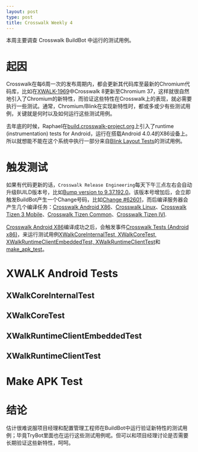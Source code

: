 ```yaml
---
layout: post
type: post
title: Crosswalk Weekly 4
---
```


本周主要调查 Crosswalk BuildBot 中运行的测试用例。

# 起因

Crosswalk在每6周一次的发布周期内，都会更新其代码库至最新的Chromium代码库，比如在[XWALK-1969](https://crosswalk-project.org/jira/browse/XWALK-1969)中Crosswalk 8更新至Chromium 37，这样就很自然地引入了Chromium的新特性，而验证这些特性在Crosswalk上的表现，就必需要执行一些测试。通常，Chromium/Blink在实现新特性时，都或多或少有些测试用例，关键就是何时以及如何运行这些测试用例。

去年底的时候，Raphael在[build.crosswalk-project.org](https://build.crosswalk-project.org/waterfall)上引入了runtime (instrumentation) tests
for Android，运行在搭载Android 4.0.4的X86设备上。所以就想能不能在这个系统中执行一部分来自[Blink Layout Tests](https://github.com/crosswalk-project/blink-crosswalk/tree/master/LayoutTests)的测试用例。

# 触发测试

如果有代码更新的话，`Crosswalk Release Engineering`每天下午三点左右会自动升级BUILD版本号，比如[Bump version to 9.37.192.0](https://github.com/crosswalk-project/crosswalk/commit/be731d79617136ba83bafb8ba699f0efee95c6d1)。该版本号增加后，会立即触发BuildBot产生一个Change号码，比如[Change #62601](https://build.crosswalk-project.org/changes/62601)，而后编译服务器会产生几个编译任务：[Crosswalk Android X86](https://build.crosswalk-project.org/builders/Crosswalk%20Android-X86/builds/1159)、[Crosswalk Linux](https://build.crosswalk-project.org/builders/Crosswalk%20Linux/builds/1192)、[Crosswalk Tizen 3 Mobile](https://build.crosswalk-project.org/builders/Crosswalk%20Tizen%203%20Mobile/builds/1087)、[Crosswalk Tizen Common](https://build.crosswalk-project.org/builders/Crosswalk%20Tizen%20Common/builds/546)、[Crosswalk Tizen IVI](https://build.crosswalk-project.org/builders/Crosswalk%20Tizen%20IVI/builds/705).

[Crosswalk Android X86](https://build.crosswalk-project.org/builders/Crosswalk%20Android-X86/builds/1159)编译成功之后，会触发事件[Crosswalk Tests (Android x86)](https://build.crosswalk-project.org/builders/Crosswalk%20Tests%20%28Android%20x86%29/builds/844)，来运行测试用例[XWalkCoreInternalTest, XWalkCoreTest, XWalkRuntimeClientEmbeddedTest, XWalkRuntimeClientTest](https://github.com/crosswalk-project/crosswalk/blob/master/xwalk_android_tests.gypi)和[make_apk_test](https://github.com/crosswalk-project/crosswalk/blob/master/app/tools/android/make_apk_test.py)。

# XWALK Android Tests

## XWalkCoreInternalTest

## XWalkCoreTest

## XWalkRuntimeClientEmbeddedTest

## XWalkRuntimeClientTest

# Make APK Test

# 结论

估计很难说服项目经理和配置管理工程师在BuildBot中运行验证新特性的测试用例；毕竟TryBot里面也在运行这些测试用例呢。但可以和项目经理讨论是否需要长期验证这些新特性，呵呵。
